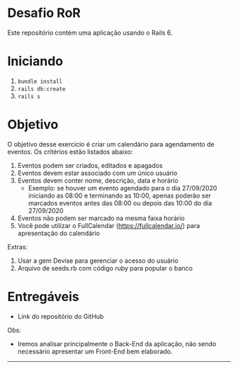 # Desafio RoR

Este repositório contém uma aplicação usando o Rails 6.

# Iniciando

1. `bundle install`
2. `rails db:create`
3. `rails s`

# Objetivo

O objetivo desse exercício é criar um calendário para agendamento de eventos. Os critérios estão listados abaixo:

1. Eventos podem ser criados, editados e apagados
2. Eventos devem estar associado com um único usuário
3. Eventos devem conter nome, descrição, data e horário
    -   Exemplo: se houver um evento agendado para o dia 27/09/2020 iniciando as 08:00 e terminando as 10:00,
    apenas poderão ser marcados eventos antes das 08:00 ou depois das 10:00 do dia 27/09/2020
4. Eventos não podem ser marcado na mesma faixa horário
5. Você pode utilizar o FullCalendar (https://fullcalendar.io/) para apresentação do calendário

Extras:
 
 1. Usar a gem Devise para gerenciar o acesso do usuário
 2. Arquivo de seeds.rb com código ruby para popular o banco


    
# Entregáveis
- Link do repositório do GitHub

 
 Obs: 
- Iremos analisar principalmente o Back-End da aplicação, não sendo necessário apresentar um Front-End bem elaborado. 


----------
